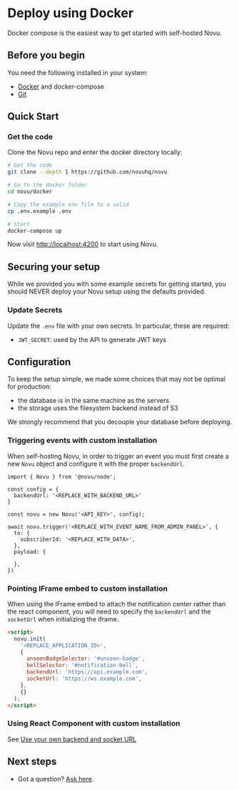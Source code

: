 # Deploy using Docker

Docker compose is the easiest way to get started with self-hosted Novu.

## Before you begin

You need the following installed in your system:

- [Docker](https://docs.docker.com/engine/install/) and docker-compose
- [Git](https://git-scm.com/downloads)

## Quick Start

### Get the code

Clone the Novu repo and enter the docker directory locally:

```bash
# Get the code
git clone --depth 1 https://github.com/novuhq/novu

# Go to the docker folder
cd novu/docker

# Copy the example env file to a solid
cp .env.example .env

# Start
docker-compose up

```

Now visit [http://localhost:4200](http://localhost:4200/) to start using Novu.

## Securing your setup

While we provided you with some example secrets for getting started, you should NEVER deploy your Novu setup using the defaults provided.

### Update Secrets

Update the `.env` file with your own secrets. In particular, these are required:

- `JWT_SECRET`: used by the API to generate JWT keys

## Configuration

To keep the setup simple, we made some choices that may not be optimal for production:

- the database is in the same machine as the servers
- the storage uses the filesystem backend instead of S3

We strongly recommend that you decouple your database
before deploying.

### Triggering events with custom installation

When self-hosting Novu, in order to trigger an event you must first create a new `Novu` object and configure it with the proper `backendUrl`.

```
import { Novu } from '@novu/node'; 

const config = {
  backendUrl: '<REPLACE_WITH_BACKEND_URL>'
}

const novu = new Novu('<API_KEY>', config);

await novu.trigger('<REPLACE_WITH_EVENT_NAME_FROM_ADMIN_PANEL>', {
  to: {
    subscriberId: '<REPLACE_WITH_DATA>',
  },
  payload: {

  },
})
```

### Pointing IFrame embed to custom installation

When using the IFrame embed to attach the notification center rather than the react component, you will need to specify the `backendUrl` and the `socketUrl` when initializing the iframe.

```html
<script>
  novu.init(
    '<REPLACE_APPLICATION_ID>',
    {
      unseenBadgeSelector: '#unseen-badge',
      bellSelector: '#notification-bell',
      backendUrl: 'https://api.example.com',
      socketUrl: 'https://ws.example.com',
    },
    {}
  );
</script>
```

### Using React Component with custom installation

See [Use your own backend and socket URL](https://docs.novu.co/notification-center/react-components#use-your-own-backend-and-socket-url)

## Next steps

- Got a question? [Ask here](https://github.com/novuhq/novu/discussions).
